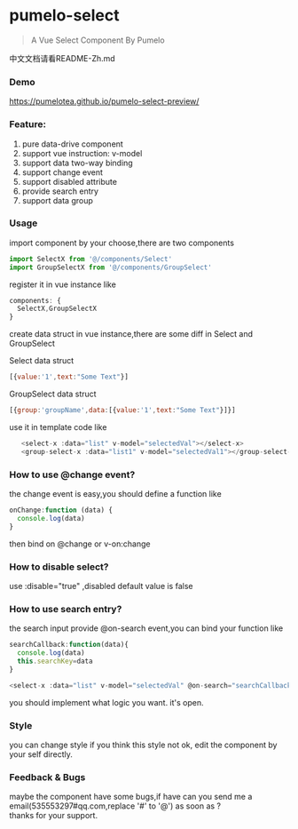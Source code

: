 # pumelo-select

> A Vue Select Component By Pumelo

中文文档请看README-Zh.md

### Demo
https://pumelotea.github.io/pumelo-select-preview/

### Feature:  
  1. pure data-drive component
  2. support vue instruction: v-model
  3. support data two-way binding
  4. support change event
  5. support disabled attribute
  6. provide search entry
  7. support data group
  
  
### Usage

import component by your choose,there are two components
```javascript
import SelectX from '@/components/Select'
import GroupSelectX from '@/components/GroupSelect'

```

register it in vue instance like 
```javascript
components: {
  SelectX,GroupSelectX
}
```

create data struct in vue instance,there are some diff in Select and GroupSelect

Select data struct
```javascript
[{value:'1',text:"Some Text"}]

```
GroupSelect data struct
```javascript
[{group:'groupName',data:[{value:'1',text:"Some Text"}]}]
```


use it in template code like
```javascript
   <select-x :data="list" v-model="selectedVal"></select-x>
   <group-select-x :data="list1" v-model="selectedVal1"></group-select-x>
```

### How to use @change event?
the change event is easy,you should define a function like
```javascript
onChange:function (data) {
  console.log(data)
}
```
then bind on @change  or v-on:change

### How to disable select?
use :disable="true" ,disabled default value is false

### How to use search entry?
the search input provide @on-search event,you can bind your function like  
```javascript
searchCallback:function(data){
  console.log(data)
  this.searchKey=data
}
```
```javascript
<select-x :data="list" v-model="selectedVal" @on-search="searchCallback"></select-x>
```
you should implement what logic you want. it's open.

### Style 
you can change style if you think this style not ok, edit the component by your self directly.

### Feedback & Bugs
maybe the component have some bugs,if have can you send me a email(535553297#qq.com,replace '#' to '@') as soon as ?   
thanks for your support.
